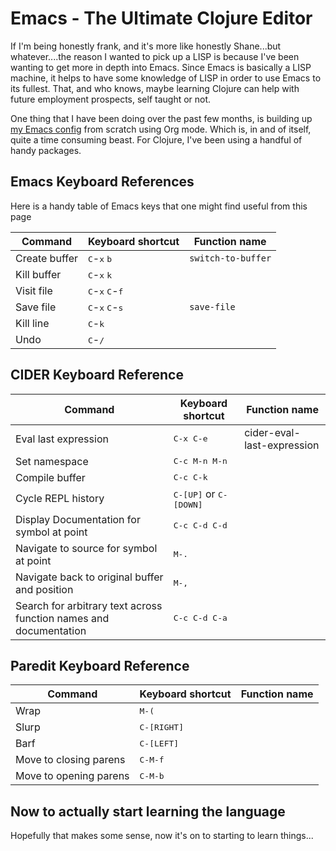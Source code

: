 # Emacs - The Ultimate Clojure Editor

If I'm being honestly frank, and it's more like honestly Shane...but whatever....the reason I wanted to pick up a LISP is because I've been wanting to get more in depth into Emacs. Since Emacs is basically a LISP machine, it helps to have some knowledge of LISP in order to use Emacs to its fullest. That, and who knows, maybe learning Clojure can help with future employment prospects, self taught or not.

One thing that I have been doing over the past few months, is building up [my Emacs config](https://gitlab.swrgroups.net/swrogers/dot-emacs-config) from scratch using Org mode. Which is, in and of itself, quite a time consuming beast. For Clojure, I've been using a handful of handy packages.

## Emacs Keyboard References

Here is a handy table of Emacs keys that one might find useful from this page

| Command       | Keyboard shortcut                                   | Function name      |
| ------------- | --------------------------------------------------- | ------------------ |
| Create buffer | <kbd>C</kbd>-<kbd>x</kbd> <kbd>b</kbd>              | `switch-to-buffer` |
| Kill buffer   | <kbd>C</kbd>-<kbd>x</kbd> <kbd>k</kbd>              |                    |
| Visit file    | <kbd>C</kbd>-<kbd>x</kbd> <kbd>C</kbd>-<kbd>f</kbd> |                    |
| Save file     | <kbd>C</kbd>-<kbd>x</kbd> <kbd>C</kbd>-<kbd>s</kbd> | `save-file`        |
| Kill line     | <kbd>C</kbd>-<kbd>k</kbd>                           |                    |
| Undo          | <kbd>C</kbd>-<kbd>/</kbd>                           |                    |

## CIDER Keyboard Reference

| Command                                                           | Keyboard shortcut                        | Function name              |
| ----------------------------------------------------------------- | ---------------------------------------- | -------------------------- |
| Eval last expression                                              | <kbd>C-x C-e</kbd>                       | cider-eval-last-expression |
| Set namespace                                                     | <kbd>C-c M-n M-n</kbd>                   |                            |
| Compile buffer                                                    | <kbd>C-c C-k</kbd>                       |                            |
| Cycle REPL history                                                | <kbd>C-[UP]</kbd> or <kbd>C-[DOWN]</kbd> |                            |
| Display Documentation for symbol at point                         | <kbd>C-c C-d C-d</kbd>                   |                            |
| Navigate to source for symbol at point                            | <kbd>M-.</kbd>                           |                            |
| Navigate back to original buffer and position                     | <kbd>M-,</kbd>                           |                            |
| Search for arbitrary text across function names and documentation | <kbd>C-c C-d C-a</kbd>                   |                            |

## Paredit Keyboard Reference

| Command                | Keyboard shortcut    | Function name |
| ---------------------- | -------------------- | ------------- |
| Wrap                   | <kbd>M-(</kbd>       |               |
| Slurp                  | <kbd>C-[RIGHT]</kbd> |               |
| Barf                   | <kbd>C-[LEFT]</kbd>  |               |
| Move to closing parens | <kbd>C-M-f</kbd>     |               |
| Move to opening parens | <kbd>C-M-b</kbd>     |               |

## Now to actually start learning the language

Hopefully that makes some sense, now it's on to starting to learn things...
